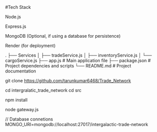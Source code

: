 #Tech Stack


Node.js


Express.js


MongoDB (Optional, if using a database for persistence)


Render (for deployment)



.
├── Services
│   ├── tradeService.js
│   ├── inventoryService.js
│   └── cargoService.js
├── app.js               # Main application file
├── package.json         # Project dependencies and scripts
└── README.md            # Project documentation




git clone https://github.com/tarunkumar6468/Trade_Network




cd intergralatic_trade_network
cd src


npm install



node gateway.js

// Database connetions
MONGO_URI=mongodb://localhost:27017/intergalactic-trade-network


